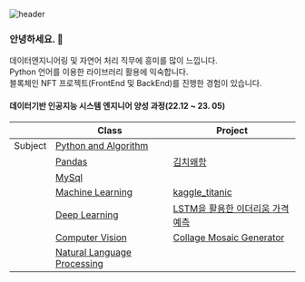 ![header](https://capsule-render.vercel.app/api?type=waving&color=085c76&height=200&section=header&text=On%20putting%20a%20ding%20in%20the%20universe.&fontSize=45&animation=fadeIn&fontColor=333333)
### 안녕하세요. :wave:
데이터엔지니어링 및 자연어 처리 직무에 흥미를 많이 느낍니다.  
Python 언어를 이용한 라이브러리 활용에 익숙합니다.  
블록체인 NFT 프로젝트(FrontEnd 및 BackEnd)를 진행한 경험이 있습니다.  

#### 데이터기반 인공지능 시스템 엔지니어 양성 과정(22.12 ~ 23. 05)
|                |Class                                                             |Project                                                               |
|:--------------:|------------------------------------------------------------------|----------------------------------------------------------------------|
|Subject         |[Python and Algorithm](https://github.com/4ix/ai_class_algorithm) |                                                                      |
|                |[Pandas](https://github.com/4ix/ai_class_pandas)                  |[김치왜함](https://github.com/4ix/ai_project_semi)                     |
|                |[MySql](https://github.com/4ix/ai_class_mysql)                    |                                                                      |
|                |[Machine Learning](https://github.com/4ix/ai_class_ml)            |[kaggle_titanic](https://github.com/4ix/ai_project_ml)                |
|                |[Deep Learning](https://github.com/4ix/ai_class_dl)               |[LSTM을 활용한 이더리움 가격 예측](https://github.com/4ix/ai_project_dl)|
|                |[Computer Vision](https://github.com/4ix/ai_class_cv)             |[Collage Mosaic Generator](https://github.com/4ix/ai_project_cv)      |
|                |[Natural Language Processing](https://github.com/4ix/ai_class_nlp)|                                                                      |
